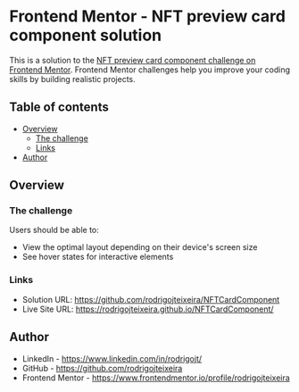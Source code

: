 # Frontend Mentor - NFT preview card component solution

This is a solution to the [NFT preview card component challenge on Frontend Mentor](https://www.frontendmentor.io/challenges/nft-preview-card-component-SbdUL_w0U). Frontend Mentor challenges help you improve your coding skills by building realistic projects. 

## Table of contents

- [Overview](#overview)
  - [The challenge](#the-challenge)
  - [Links](#links)
- [Author](#author)  

## Overview

### The challenge

Users should be able to:
- View the optimal layout depending on their device's screen size
- See hover states for interactive elements

### Links

- Solution URL: https://github.com/rodrigojteixeira/NFTCardComponent
- Live Site URL: https://rodrigojteixeira.github.io/NFTCardComponent/

## Author

- LinkedIn  - https://www.linkedin.com/in/rodrigojt/
- GitHub    - https://github.com/rodrigojteixeira
- Frontend Mentor - https://www.frontendmentor.io/profile/rodrigojteixeira